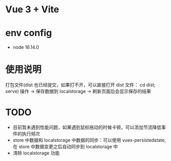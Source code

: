 # Vue 3 + Vite

# env config

- node 16.14.0

# 使用说明

打包文件(dist 也已经提交，如果打不开，可以直接打开 dist 文件： cd dist; serve)
操作 -> 保存数据到 localstorage -> 刷新页面后会显示保存的结果

# TODO

- 目前暂未遇到性能问题，如果遇到鼠标拖动的时候卡顿，可以添加节流降低事件的执行频次
- store 中数据和 localstorage 中数据的同步：可以使用 vuex-persistedstate,在 store 中数据变更之后自动同步到 localstorage 中
- 清除 localstorage 功能
